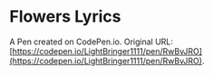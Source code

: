 # Flowers Lyrics

A Pen created on CodePen.io. Original URL: [https://codepen.io/LightBringer1111/pen/RwBvJRO](https://codepen.io/LightBringer1111/pen/RwBvJRO).

